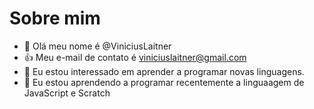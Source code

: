  # Sobre mim
- 👋 Olá meu nome é @ViniciusLaitner
- 👍 Meu e-mail de contato é viniciuslaitner@gmail.com
- 👀 Eu estou interessado em aprender a programar novas linguagens.
- 🌱 Eu estou aprendendo a programar recentemente a linguaagem de JavaScript e Scratch
